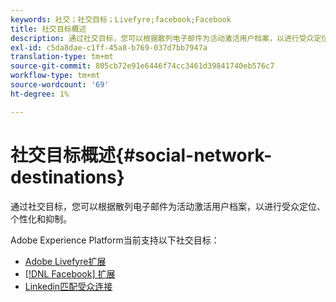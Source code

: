 ```yaml
---
keywords: 社交；社交目标；Livefyre;facebook;Facebook
title: 社交目标概述
description: 通过社交目标，您可以根据散列电子邮件为活动激活用户档案，以进行受众定位、个性化和抑制。
exl-id: c5da8dae-c1ff-45a8-b769-037d7bb7947a
translation-type: tm+mt
source-git-commit: 805cb72e91e6446f74cc3461d39841740eb576c7
workflow-type: tm+mt
source-wordcount: '69'
ht-degree: 1%

---
```


# 社交目标概述{#social-network-destinations}

通过社交目标，您可以根据散列电子邮件为活动激活用户档案，以进行受众定位、个性化和抑制。

Adobe Experience Platform当前支持以下社交目标：

- [Adobe Livefyre扩展](./adobe-livefyre.md)
- [[!DNL Facebook] 扩展](./facebook.md)
- [Linkedin匹配受众连接](./linkedin.md)
